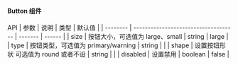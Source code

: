 #### Button 组件
API
| 参数 | 说明 | 类型 | 默认值 |
| -------- | ------------------------------------ | ------- | ------ |
| size | 按钮大小，可选值为 large、small | string | large |
| type | 按钮类型，可选值为 primary/warning | string | |
| shape | 设置按钮形状 可选值为 round 或者不设 | string | |
| disabled | 设置禁用 | boolean | false |
